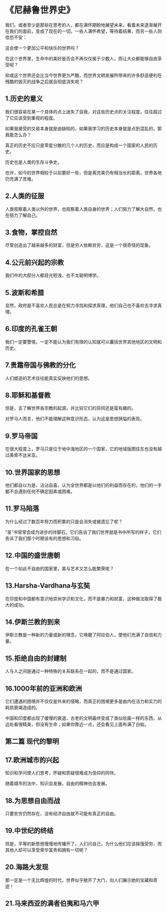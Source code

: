 # 《尼赫鲁世界史》

我们，或者至少是那些在思考的人，都在满怀期盼地展望未来，看着未来逐渐展开在我们的面前，变成了现在的一切。一些人满怀希望，等待着结果，而另一些人则惊恐不安：

这会使一个更加公平和快乐的世界吗？

在这个世界里，生命中的美好是否会不再仅仅属于少数人，而让大众都能够自由享受呢？

抑或这个世界还会比当今世界更为严酷，而世界文明发展所带来的许多舒适便利在残酷的毁灭的战争之后就会彻底消失呢？

## 1.历史的意义
我们很容易在某一个具体的点上迷失了自我，对这些历史点的关注程度，往往超过了它应该受到重视的程度。

如果我接受的交易本身就是由缺陷的，如果我学习的历史本身就是点到混乱的，那我能怎么办？

真正的历史不应只是零星分散的几个人的历史，而应是构成一个国家的人民的历史。

历史也是人类的生存斗争史。

也许，如今的世界相较于以前要好一些，但是离完美仍有相当长的距离，世界各地仍充满了苦难。

## 2.人类的征服
人类观察着人类以外的世界，也观察着人类自身的世界；人们努力了解大自然，也在努力了解自己。

## 3.食物，掌控自然
尽管创造出了越来越多的财富，但是穷人依赖贫穷，这是一个很奇怪的现象。

## 4.公元前兴起的宗教
我们中的大部分人都目光短浅，也不太聪明博学。

## 5.波斯和希腊
显然，政府是不喜欢人民总是在努力寻找和探求真理，他们自己也不喜欢去寻求真理。

## 6.印度的孔雀王朝
我们一定要警惕，一定不能认为我们有限的认知就可以囊括世界其他地区的文明和历史。

## 7.贵霜帝国与佛教的分化
 人们塑造的艺术往往能真实反映他们的思想。

## 8.耶稣和基督教
但是，去了解世界各宗教的起源，并比较它们的异同还是蛮有趣的。

对罗马人而言，他们不能理解这种意识形态，认为这是思想狭隘的表现。

## 9.罗马帝国
在很大程度上，罗马只是位于地中海地区的一个国家，它的地域版图往东也没有越过美索不达米亚。

## 10.世界国家的思想
他们都自以为是、沾沾自喜，认为全世界都是以他们的利益而存在的，他们的一手都不会遇到任何不确定因素或困难。

## 11.罗马陷落
为什么经过了数百年努力而积累的只是会消失或被遗忘了呢？

“圣”书常常会成为进步的绊脚石。它们告诉了我们世界就是书中所写的样子，它们告诉了我们那个时期该有的思想和习俗。

## 12.中国的盛世唐朝
在一个如此不自由的国家里，美与艺术又怎么能繁荣呢？

## 13.Harsha-Vardhana与玄奘
在印度和中国都有意识地崇尚学识和文化，而不是暴力和财富，这种做法取得了极大的成功。

## 14.伊斯兰教的到来
伊斯兰教是一种新的力量或新的理念，它唤醒了阿拉伯人，使他们充满了自信和力量。

## 15.拒绝自由的封建制
人与人之间是通过一种特殊的关系联系在一起的，而不是通过国家。

## 16.1000年前的亚洲和欧洲
它们遭遇的困境并不仅仅是外来的侵略，而真正的困境更多是由内在活力和实力的耗损衰竭造成的。

中国和印度都出现了缓慢的衰退，古老的文明最终变成了类似绘画一样的东西，从远处看很精美，但没有生命；如果你靠近一点，还会看见上面布满了白蚁。

## 第二篇 现代的黎明
## 17.欧洲城市的兴起
知识和学问使人们思考，怀疑和质疑很难成为信仰的同伴。

随着城市的法中，知识会发展，自由的精神也会发展。

## 18.为思想自由而战
只要贫穷仍然存在，没有经济自由就不可能有真正的自由。

## 19.中世纪的终结
但是，平等的新思想慢慢地传播开了。人们问自己，为什么他们应该挨饿受穷，而其他人却可以享受荣华富贵和拥有一切呢？

## 20.海路大发现
那一定是一个无比辉煌的时代，世界似乎敞开了大门，向人们展示她的宝藏和奇迹！

## 21.马来西亚的满者伯夷和马六甲

